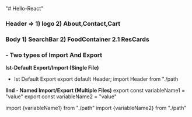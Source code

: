 "# Hello-React" 


### Header => 1) logo 2) About,Contact,Cart
### Body 1) SearchBar 2) FoodContainer 2.1 ResCards



### - Two types of Import And Export

**Ist-Default Export/Import (Single File)**
- Ist Default Export
export default Header;
import Header from "./path

**IInd - Named Import/Export (Multiple Files)**
export const variableName1 = "value"
export const variableName2 = "value"

import {variableName1} from "./path"
import {variableName2} from "./path"




